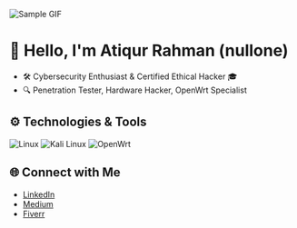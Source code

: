 ![Sample GIF](https://camo.githubusercontent.com/e3ef5fa76a01a22b514cd93efab4206f3660293942234a54f62a9eb53927dbf2/68747470733a2f2f312e62702e626c6f6773706f742e636f6d2f2d6c4b4a4b707165383579342f5856565972392d574852492f414141414141414142394d2f2d683234352d46672d6e59625a71764f30525630746c6668785138737176456177434c63424741732f73313630302f53616d706c65722e676966)

# 👋 Hello, I'm Atiqur Rahman (nullone)

- 🛠 Cybersecurity Enthusiast & Certified Ethical Hacker 🎓
- 🔍 Penetration Tester, Hardware Hacker, OpenWrt Specialist

## ⚙️ Technologies & Tools
![Linux](https://img.shields.io/badge/Linux-FCC624?style=flat-square&logo=linux&logoColor=black)
![Kali Linux](https://img.shields.io/badge/Kali_Linux-557C94?style=flat-square&logo=kalilinux&logoColor=white)
![OpenWrt](https://img.shields.io/badge/-OpenWrt-FF4500?style=flat-square&logo=openwrt&logoColor=white)



## 🌐 Connect with Me
- [LinkedIn](https://www.linkedin.com/in/your-profile)
- [Medium](https://medium.com/@atiqur.rahman.nullone)
- [Fiverr](https://www.fiverr.com/nullone)

